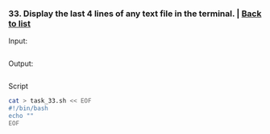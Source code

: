 ### <a id='task_33'>33. Display the last 4 lines of any text file in the terminal.</a>  |  [Back to list](#back_to_list)

Input:
``` bash

```

Output:
```

```

Script
``` bash
cat > task_33.sh << EOF
#!/bin/bash
echo ""
EOF
```
